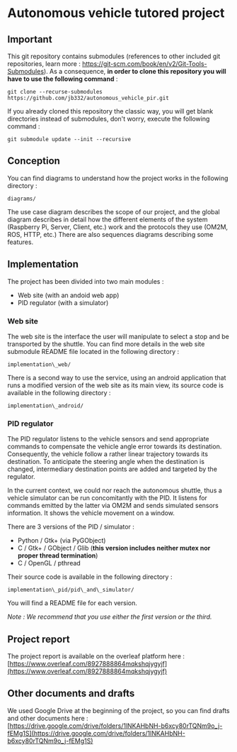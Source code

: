 # Autonomous vehicle tutored project

## Important

This git repository contains submodules (references to other included git repositories, learn more : https://git-scm.com/book/en/v2/Git-Tools-Submodules). As a consequence, **in order to clone this repository you will have to use the following command** :

    git clone --recurse-submodules https://github.com/jb332/autonomous_vehicle_pir.git

If you already cloned this repository the classic way, you will get blank directories instead of submodules, don't worry, execute the following command :

    git submodule update --init --recursive

## Conception
You can find diagrams to understand how the project works in the following directory :

    diagrams/

The use case diagram describes the scope of our project, and the global diagram describes in detail how the different elements of the system (Raspberry Pi, Server, Client, etc.) work and the protocols they use (OM2M, ROS, HTTP, etc.)
There are also sequences diagrams describing some features.

## Implementation

The project has been divided into two main modules :

 - Web site (with an andoid web app)
 - PID regulator (with a simulator)

### Web site

The web site is the interface the user will manipulate to select a stop and be transported by the shuttle. You can find more details in the web site submodule README file located in the following directory  :

    implementation\_web/

There is a second way to use the service, using an android application that runs a modified version of the web site as its main view, its source code is available in the following directory :

    implementation\_android/

### PID regulator

The PID regulator listens to the vehicle sensors and send appropriate commands to compensate the vehicle angle error towards its destination. Consequently, the vehicle follow a rather linear trajectory towards its destination. To anticipate the steering angle when the destination is changed, intermediary destination points are added and targeted by the regulator.

In the current context, we could nor reach the autonomous shuttle, thus a vehicle simulator can be run concomitantly with the PID. It listens for commands emitted by the latter via OM2M and sends simulated sensors information. It shows the vehicle movement on a window.

There are 3 versions of the PID / simulator :
 - Python / Gtk+ (via PyGObject)
 - C / Gtk+ / GObject / Glib (**this version includes neither mutex nor proper thread termination**)
 - C / OpenGL / pthread

Their source code is available in the following directory :

    implementation\_pid/pid\_and\_simulator/

You will find a README file for each version.

*Note : We recommend that you use either the first version or the third.*

## Project report

The project report is available on the overleaf platform here :
[https://www.overleaf.com/8927888864mqkshqjygyjf](https://www.overleaf.com/8927888864mqkshqjygyjf)

## Other documents and drafts

We used Google Drive at the beginning of the project, so you can find drafts and other documents here :
[https://drive.google.com/drive/folders/1lNKAHbNH-b6xcy80rTQNm9o_j-fEMg1S](https://drive.google.com/drive/folders/1lNKAHbNH-b6xcy80rTQNm9o_j-fEMg1S)


